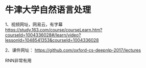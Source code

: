 # 牛津大学自然语言处理

1、视频网址，网易云，有字幕
https://study.163.com/course/courseLearn.htm?courseId=1004336028#/learn/video?lessonId=1048541353&courseId=1004336028

2、课件网址：
https://github.com/oxford-cs-deepnlp-2017/lectures

RNN非常有用

